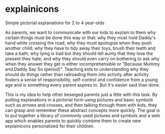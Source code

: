 # explainicons

Simple pictorial explanations for 2 to 4 year-olds

As parents, we want to communicate with our kids to explain to them why certain things must be done this way or that: why they must hold Daddy's hand while crossing the road; why they must apologize when they push another child; why they have to tidy away their toys, brush their teeth and take a bath; why lying is bad but they should tell aunty that they love the present they hate; and why they should even carry on bothering to ask why when they answer they get is either incomprehensible or "Because Mummy and Daddy Say So (period)".  Teaching kids to understanding why they should do things rather than railroading them into activity after activity fosters a sense of responsibility, self-control and confidence from a young age and is something every parent aspires to.  But it's easier said than done.

This is my idea to help other beseiged parents just a little with this task.  By putting explanations in a pictorial form using pictures and basic symbols such as arrows and crosses, and then talking through them with kids, they can grasp and remember these abstract concepts more quickly.  The goal is to put together a library of commonly used pictures and symbols and a web app which enables parents to quickly combine them to create new explainicons personalized for their children.
